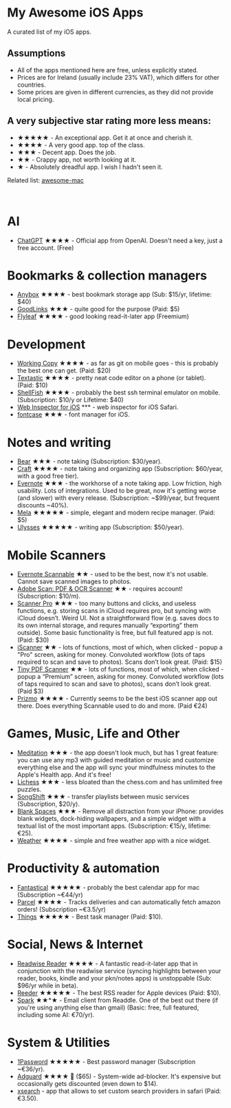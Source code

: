 # My Awesome iOS Apps

A curated list of my iOS apps.

## Assumptions
- All of the apps mentioned here are free, unless explicitly stated.
- Prices are for Ireland (usually include 23% VAT), which differs for other countries.
- Some prices are given in different currencies, as they did not provide local pricing.

## A very subjective star rating more less means:
- ★★★★★ - An exceptional app. Get it at once and cherish it.
- ★★★★ - A very good app. top of the class.
- ★★★ - Decent app. Does the job.
- ★★ - Crappy app, not worth looking at it.
- ★ - Absolutely dreadful app. I wish I hadn't seen it.

Related list: [awesome-mac](https://github.com/tborychowski/awesome-mac)

<br>


# AI
- [ChatGPT](https://openai.com/blog/introducing-the-chatgpt-app-for-ios) ★★★★ - Official app from OpenAI. Doesn't need a key, just a free account. (Free)



# Bookmarks & collection managers
- [Anybox](https://anybox.app) ★★★★ - best bookmark storage app (Sub: $15/yr, lifetime: $40)
- [GoodLinks](https://goodlinks.app) ★★★ - quite good for the purpose (Paid: $5)
- [Flyleaf](https://moehrenzahn.de/project/flyleaf/) ★★★★ - good looking read-it-later app (Freemium)


# Development
- [Working Copy](https://workingcopy.app) ★★★★ - as far as git on mobile goes - this is probably the best one can get. (Paid: $20)
- [Textastic](https://www.textasticapp.com) ★★★★ - pretty neat code editor on a phone (or tablet). (Paid: $10)
- [ShellFish](https://secureshellfish.app) ★★★★ - probably the best ssh terminal emulator on mobile. (Subscription: $10/y or Lifetime: $40)
- [Web Inspector for iOS](https://andadinosaur.com/launch-web-inspector-for-ios) *** - web inspector for iOS Safari.
- [fontcase](https://apps.iconfactory.com) ★★★ - font manager for iOS.


# Notes and writing
- [Bear](https://bear.app/) ★★★ - note taking (Subscription: $30/year).
- [Craft](https://www.craft.do) ★★★★ - note taking and organizing app (Subscription: $60/year, with a good free tier).
- [Evernote](https://evernote.com) ★★★ - the workhorse of a note taking app. Low friction, high usability. Lots of integrations. Used to be great, now it's getting worse (and slower) with every release. (Subscription: ~$99/year, but frequent discounts ~40%).
- [Mela](https://mela.recipes) ★★★★★ - simple, elegant and modern recipe manager. (Paid: $5)
- [Ulysses](https://ulysses.app) ★★★★★ - writing app (Subscription: $50/year).



# Mobile Scanners
- [Evernote Scannable](https://apps.apple.com/us/app/evernote-scannable/id883338188) ★★ - used to be the best, now it's not usable. Cannot save scanned images to photos.
- [Adobe Scan: PDF & OCR Scanner](https://apps.apple.com/us/app/adobe-scan-pdf-ocr-scanner/id1199564834) ★★ - requires account! (Subscription: $10/m).
- [Scanner Pro](https://apps.apple.com/us/app/scanner-pro-document-scanning/id333710667) ★★★ - too many buttons and clicks, and useless functions, e.g. storing scans in iCloud requires pro, but syncing with iCloud doesn’t. Weird UI. Not a straightforward flow (e.g. saves docs to its own internal storage, and requres manually “exporting” them outside). Some basic functionality is free, but full featured app is not. (Paid: $30)
- [iScanner](https://apps.apple.com/us/app/iscanner-pdf-scanner-app/id1035331258) ★★ - lots of functions, most of which, when clicked - popup a "Pro" screen, asking for money. Convoluted workflow (lots of taps required to scan and save to photos). Scans don’t look great. (Paid: $15)
- [Tiny PDF Scanner](https://apps.apple.com/us/app/tiny-pdf-scanner/id1105479069) ★★ - lots of functions, most of which, when clicked - popup a “Premium” screen, asking for money. Convoluted workflow (lots of taps required to scan and save to photos), scans don’t look great. (Paid $3)
- [Prizmo](https://creaceed.com/iprizmo) ★★★★ - Currently seems to be the best iOS scanner app out there. Does everything Scannable used to do and more. (Paid €24)



# Games, Music, Life and Other
- [Meditation](https://meditationapp.wixsite.com/download-app) ★★★ - the app doesn't look much, but has 1 great feature: you can use any mp3 with guided meditation or music and customize everything else and the app will sync your mindfulness minutes to the Apple's Health app. And it's free!
- [Lichess](https://lichess.org/mobile) ★★★ - less bloated than the chess.com and has unlimited free puzzles.
- [SongShift](https://songshift.com) ★★★ - transfer playlists between music services (Subscription, $20/y).
- [Blank Spaces](https://www.blankspaces.app) ★★★ - Remove all distraction from your iPhone: provides blank widgets, dock-hiding wallpapers, and a simple widget with a textual list of the most important apps. (Subscription: €15/y, lifetime: €25).
- [Weather](https://weather.amir.app) ★★★★ - simple and free weather app with a nice widget.


# Productivity & automation
- [Fantastical](https://flexibits.com/fantastical) ★★★★★ - probably the best calendar app for mac (Subscription ~€44/yr)
- [Parcel](https://parcelapp.net) ★★★★ - Tracks deliveries and can automatically fetch amazon orders! (Subscription ~€3.5/yr)
- [Things](https://culturedcode.com/things/) ★★★★★ - Best task manager (Paid: $10).



# Social, News & Internet
- [Readwise Reader](https://readwise.io/read) ★★★★ - A fantastic read-it-later app that in conjunction with the readwise service (syncing highlights between your reader, books, kindle and your pkn/notes apps) is unstoppable (Sub: $96/yr while in beta).
- [Reeder](https://reederapp.com) ★★★★★ - The best RSS reader for Apple devices (Paid: $10).
- [Spark](https://sparkmailapp.com) ★★*★ - Email client from Readdle. One of the best out there (if you're using anything else than gmail) (Basic: free, full featured, including some AI: €70/yr).



# System & Utilities
- [1Password](https://1password.com) ★★★★★ - Best password manager (Subscription ~€36/yr).
- [Adguard](https://adguard.com/en/welcome.html) ★★★★ 🔗 ($65) - System-wide ad-blocker. It's expensive but occasionally gets discounted (even down to $14).
- [xsearch](https://apps.apple.com/ie/app/xsearch-for-safari/id1579902068) - app that allows to set custom search providers in safari (Paid: €3.50).
